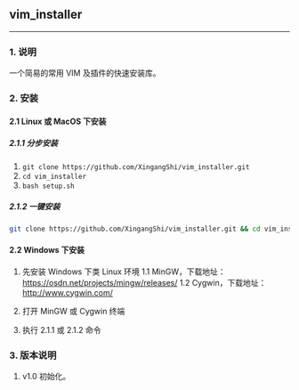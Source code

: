 ## vim_installer

---

### 1. 说明

一个简易的常用 VIM 及插件的快速安装库。


### 2. 安装


#### 2.1 Linux 或 MacOS 下安装

##### 2.1.1 分步安装
1. `git clone https://github.com/XingangShi/vim_installer.git`
2. `cd vim_installer`
3. `bash setup.sh`

##### 2.1.2 一键安装

```bash
git clone https://github.com/XingangShi/vim_installer.git && cd vim_installer && bash setup.sh
```

#### 2.2 Windows 下安装
1. 先安装 Windows 下类 Linux 环境
    1.1 MinGW，下载地址：https://osdn.net/projects/mingw/releases/
    1.2 Cygwin，下载地址：http://www.cygwin.com/

2. 打开 MinGW 或 Cygwin 终端

3. 执行 2.1.1 或 2.1.2 命令

### 3. 版本说明
1. v1.0 初始化。
